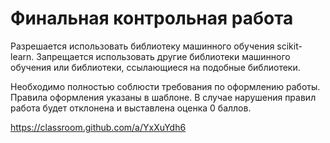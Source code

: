 # Финальная контрольная работа

Разрешается использовать библиотеку машинного обучения scikit-learn. 
Запрещается использовать другие библиотеки машинного обучения или библиотеки, ссылающиеся на подобные библиотеки.

Необходимо полностью соблюсти требования по оформлению работы. 
Правила оформления указаны в шаблоне. В случае нарушения правил работа будет отклонена и выставлена оценка 0 баллов.

https://classroom.github.com/a/YxXuYdh6
